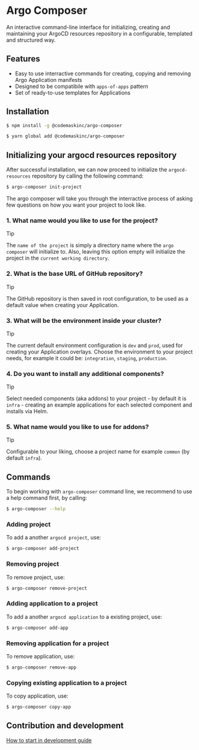 # Argo Composer

An interactive command-line interface for initializing, creating and maintaining your ArgoCD resources repository in a configurable, templated and structured way.

## Features
- Easy to use interractive commands for creating, copying and removing Argo Application manifests
- Designed to be compatibile with `apps-of-apps` pattern
- Set of ready-to-use templates for Applications

## Installation

```bash
$ npm install -g @codemaskinc/argo-composer
```

```bash
$ yarn global add @codemaskinc/argo-composer
```

## Initializing your argocd resources repository

After successful installation, we can now proceed to initialize the `argocd-resources` repository by calling the following command:

```bash
$ argo-composer init-project
```

The argo composer will take you through the interractive process of asking few questions on how you want your project to look like.

### 1. What name would you like to use for the project?
> [!TIP]
> The `name of the project` is simply a directory name where the `argo composer` will initialize to.
> Also, leaving this option empty will initialize the project in the `current working directory`.

### 2. What is the base URL of GitHub repository?
> [!TIP]
> The GitHub repository is then saved in root configuration, to be used as a default value when creating your Application.

### 3. What will be the environment inside your cluster?

> [!TIP]
> The current default environment configuration is `dev` and `prod`, used for creating your Application overlays.
> Choose the environment to your project needs, for example it could be: `integration`, `staging`, `production`.

### 4. Do you want to install any additional components?
> [!TIP]
> Select needed components (aka addons) to your project - by default it is `infra` - creating an example applications for each selected component and installs via Helm.

### 5. What name would you like to use for addons?
> [!TIP]
> Configurable to your liking, choose a project name for example `common` (by default `infra`).

[](examples/example-init-project.png)

## Commands

To begin working with `argo-composer` command line, we recommend to use a help command first, by calling:

```bash
$ argo-composer --help
```

[](examples/example-help-command.png)

### Adding project

To add a another `argocd project`, use:

```bash
$ argo-composer add-project
```

### Removing project

To remove project, use:

```bash
$ argo-composer remove-project
```

### Adding application to a project

To add a another `argocd application` to a existing project, use:

```bash
$ argo-composer add-app
```

### Removing application for a project

To remove application, use:

```bash
$ argo-composer remove-app
```

### Copying existing application to a project

To copy application, use:

```bash
$ argo-composer copy-app
```

## Contribution and development

[How to start in development guide](https://github.com/codemaskinc/argo-composer/blob/main/development.md)
